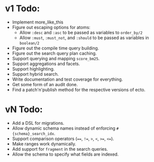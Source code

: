 # v1 Todo:
* Implement more_like_this
* Figure out escaping options for atoms:
  * Allow `:desc` and `:asc` to be passed as variables to `order_by/2`
  * Allow `:must`, `:must_not`, and `:should` to be passed as variables in `boolean/2`
* Figure out the compile time query building.
* Figure out the search query plan caching.
* Support querying and mapping `score_bm25`.
* Support aggregations and facets.
* Support highlighting.
* Support hybrid search.
* Write documentation and test coverage for everything.
* Get some form of an audit done.
* Find a patch'n'publish method for the respective versions of ecto.

# vN Todo:
* Add a DSL for migrations.
* Allow dynamic schema names instead of enforcing `#{schema}_search_idx`.
* Support comparison operators (`==`, `!=`, `>`, `<`, `>=`, `<=`).
* Make ranges work dynamically.
* Add support for `fragment` in the search queries.
* Allow the schema to specify what fields are indexed.
